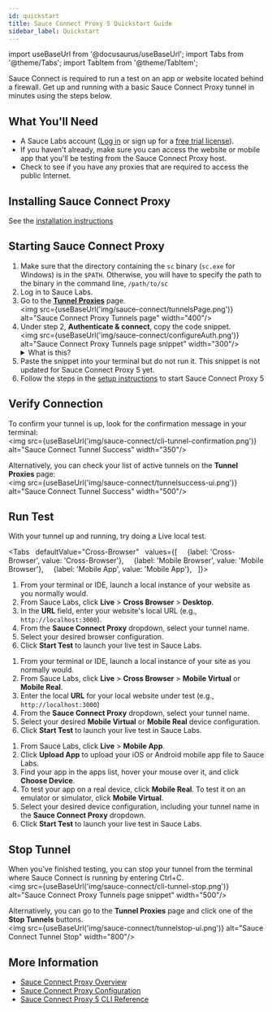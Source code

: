 ```yaml
---
id: quickstart
title: Sauce Connect Proxy 5 Quickstart Guide
sidebar_label: Quickstart
---
```


import useBaseUrl from '@docusaurus/useBaseUrl';
import Tabs from '@theme/Tabs';
import TabItem from '@theme/TabItem';

Sauce Connect is required to run a test on an app or website located behind a firewall. Get up and running with a basic Sauce Connect Proxy tunnel in minutes using the steps below.

## What You'll Need

- A Sauce Labs account ([Log in](https://accounts.saucelabs.com/am/XUI/#login/) or sign up for a [free trial license](https://saucelabs.com/sign-up)).
- If you haven't already, make sure you can access the website or mobile app that you'll be testing from the Sauce Connect Proxy host.
- Check to see if you have any proxies that are required to access the public Internet.

## Installing Sauce Connect Proxy

See the [installation instructions](/secure-connections/sauce-connect-5/installation/)

## Starting Sauce Connect Proxy

1. Make sure that the directory containing the `sc` binary (`sc.exe` for Windows) is in the `$PATH`. Otherwise, you will have to specify the path to the binary in the command line, `/path/to/sc`
2. Log in to Sauce Labs.
3. Go to the [**Tunnel Proxies**](https://app.saucelabs.com/tunnels) page.<br/><img src={useBaseUrl('img/sauce-connect/tunnelsPage.png')} alt="Sauce Connect Proxy Tunnels page" width="400"/>
4. Under step 2, **Authenticate & connect**, copy the code snippet.<br/><img src={useBaseUrl('img/sauce-connect/configureAuth.png')} alt="Sauce Connect Proxy Tunnels page snippet" width="300"/>
   <details><summary>What is this?</summary>
   This snippet contains your authentication credentials (username and access key), selects a Sauce Labs Data Center, and applies a name to your tunnel. Optionally, you can rename your tunnel by replacing the value after the <code>--tunnel-name</code> flag.
   </details>
5. Paste the snippet into your terminal but do not run it. This snippet is not updated for Sauce Connect Proxy 5 yet.
6. Follow the steps in the [setup instructions](/secure-connections/sauce-connect-5/operation/overview/#running-sauce-connect-proxy) to start Sauce Connect Proxy 5

## Verify Connection

To confirm your tunnel is up, look for the confirmation message in your terminal:<br/><img src={useBaseUrl('img/sauce-connect/cli-tunnel-confirmation.png')} alt="Sauce Connect Tunnel Success" width="350"/>

Alternatively, you can check your list of active tunnels on the **Tunnel Proxies** page:<br/><img src={useBaseUrl('img/sauce-connect/tunnelsuccess-ui.png')} alt="Sauce Connect Tunnel Success" width="500"/>

## Run Test

With your tunnel up and running, try doing a Live <!--or Automated--> local test.

<Tabs
  defaultValue="Cross-Browser"
  values={[
    {label: 'Cross-Browser', value: 'Cross-Browser'},
    {label: 'Mobile Browser', value: 'Mobile Browser'},
    {label: 'Mobile App', value: 'Mobile App'},
  ]}>

<TabItem value="Cross-Browser">

1. From your terminal or IDE, launch a local instance of your website as you normally would.
2. From Sauce Labs, click **Live** > **Cross Browser** > **Desktop**.
3. In the **URL** field, enter your website's local URL (e.g., `http://localhost:3000`).
4. From the **Sauce Connect Proxy** dropdown, select your tunnel name.
5. Select your desired browser configuration.
6. Click **Start Test** to launch your live test in Sauce Labs.

</TabItem>
<TabItem value="Mobile Browser">

1. From your terminal or IDE, launch a local instance of your site as you normally would.
2. From Sauce Labs, click **Live** > **Cross Browser** > **Mobile Virtual** or **Mobile Real**.
3. Enter the local **URL** for your local website under test (e.g., `http://localhost:3000`)
4. From the **Sauce Connect Proxy** dropdown, select your tunnel name.
5. Select your desired **Mobile Virtual** or **Mobile Real** device configuration.
6. Click **Start Test** to launch your live test in Sauce Labs.

</TabItem>
<TabItem value="Mobile App">

1. From Sauce Labs, click **Live** > **Mobile App**.
2. Click **Upload App** to upload your iOS or Android mobile app file to Sauce Labs.
3. Find your app in the apps list, hover your mouse over it, and click **Choose Device**.
4. To test your app on a real device, click **Mobile Real**. To test it on an emulator or simulator, click **Mobile Virtual**.
5. Select your desired device configuration, including your tunnel name in the **Sauce Connect Proxy** dropdown.
6. Click **Start Test** to launch your live test in Sauce Labs.

</TabItem>
</Tabs>

## Stop Tunnel

When you've finished testing, you can stop your tunnel from the terminal where Sauce Connect is running by entering Ctrl+C.<br/><img src={useBaseUrl('img/sauce-connect/cli-tunnel-stop.png')} alt="Sauce Connect Proxy Tunnels page snippet" width="500"/>

Alternatively, you can go to the **Tunnel Proxies** page and click one of the **Stop Tunnels** buttons.<br/><img src={useBaseUrl('img/sauce-connect/tunnelstop-ui.png')} alt="Sauce Connect Tunnel Stop" width="800"/>

## More Information

- [Sauce Connect Proxy Overview](/secure-connections/sauce-connect/)
- [Sauce Connect Proxy Configuration](/secure-connections/sauce-connect-5/operation/configuration)
- [Sauce Connect Proxy 5 CLI Reference](/dev/cli/sauce-connect-5/)
